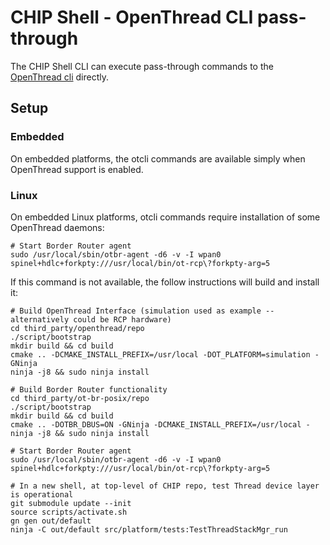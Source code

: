 # CHIP Shell - OpenThread CLI pass-through

The CHIP Shell CLI can execute pass-through commands to the
[OpenThread cli](https://github.com/openthread/openthread/blob/master/src/cli/README.md)
directly.

## Setup

### Embedded

On embedded platforms, the otcli commands are available simply when OpenThread
support is enabled.

### Linux

On embedded Linux platforms, otcli commands require installation of some
OpenThread daemons:

```
# Start Border Router agent
sudo /usr/local/sbin/otbr-agent -d6 -v -I wpan0 spinel+hdlc+forkpty:///usr/local/bin/ot-rcp\?forkpty-arg=5
```

If this command is not available, the follow instructions will build and install
it:

```
# Build OpenThread Interface (simulation used as example -- alternatively could be RCP hardware)
cd third_party/openthread/repo
./script/bootstrap
mkdir build && cd build
cmake .. -DCMAKE_INSTALL_PREFIX=/usr/local -DOT_PLATFORM=simulation -GNinja
ninja -j8 && sudo ninja install

# Build Border Router functionality
cd third_party/ot-br-posix/repo
./script/bootstrap
mkdir build && cd build
cmake .. -DOTBR_DBUS=ON -GNinja -DCMAKE_INSTALL_PREFIX=/usr/local -
ninja -j8 && sudo ninja install

# Start Border Router agent
sudo /usr/local/sbin/otbr-agent -d6 -v -I wpan0 spinel+hdlc+forkpty:///usr/local/bin/ot-rcp\?forkpty-arg=5

# In a new shell, at top-level of CHIP repo, test Thread device layer is operational
git submodule update --init
source scripts/activate.sh
gn gen out/default
ninja -C out/default src/platform/tests:TestThreadStackMgr_run
```
